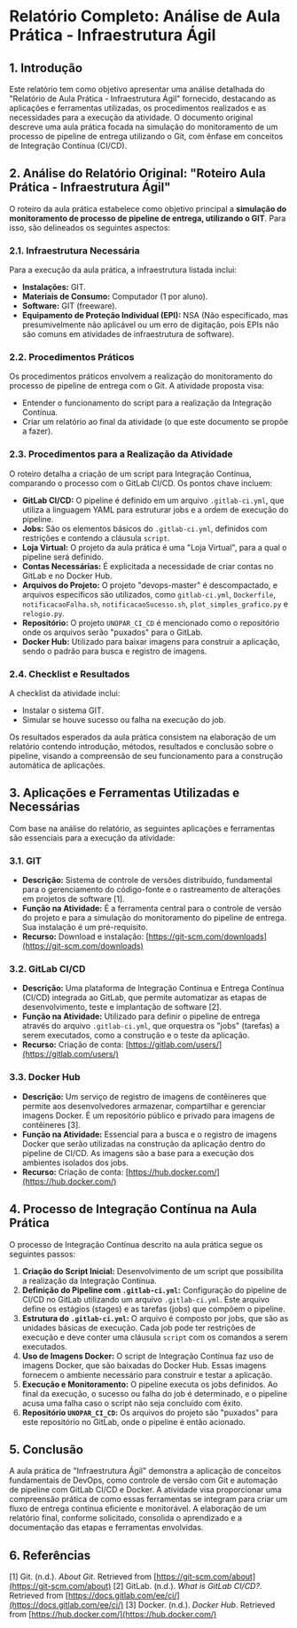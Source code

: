 # Relatório Completo: Análise de Aula Prática - Infraestrutura Ágil

## 1. Introdução

Este relatório tem como objetivo apresentar uma análise detalhada do "Relatório de Aula Prática - Infraestrutura Ágil" fornecido, destacando as aplicações e ferramentas utilizadas, os procedimentos realizados e as necessidades para a execução da atividade. O documento original descreve uma aula prática focada na simulação do monitoramento de um processo de pipeline de entrega utilizando o Git, com ênfase em conceitos de Integração Contínua (CI/CD).

## 2. Análise do Relatório Original: "Roteiro Aula Prática - Infraestrutura Ágil"

O roteiro da aula prática estabelece como objetivo principal a **simulação do monitoramento de processo de pipeline de entrega, utilizando o GIT**. Para isso, são delineados os seguintes aspectos:

### 2.1. Infraestrutura Necessária

Para a execução da aula prática, a infraestrutura listada inclui:

*   **Instalações:** GIT.
*   **Materiais de Consumo:** Computador (1 por aluno).
*   **Software:** GIT (freeware).
*   **Equipamento de Proteção Individual (EPI):** NSA (Não especificado, mas presumivelmente não aplicável ou um erro de digitação, pois EPIs não são comuns em atividades de infraestrutura de software).

### 2.2. Procedimentos Práticos

Os procedimentos práticos envolvem a realização do monitoramento do processo de pipeline de entrega com o Git. A atividade proposta visa:

*   Entender o funcionamento do script para a realização da Integração Contínua.
*   Criar um relatório ao final da atividade (o que este documento se propõe a fazer).

### 2.3. Procedimentos para a Realização da Atividade

O roteiro detalha a criação de um script para Integração Contínua, comparando o processo com o GitLab CI/CD. Os pontos chave incluem:

*   **GitLab CI/CD:** O pipeline é definido em um arquivo `.gitlab-ci.yml`, que utiliza a linguagem YAML para estruturar jobs e a ordem de execução do pipeline.
*   **Jobs:** São os elementos básicos do `.gitlab-ci.yml`, definidos com restrições e contendo a cláusula `script`.
*   **Loja Virtual:** O projeto da aula prática é uma "Loja Virtual", para a qual o pipeline será definido.
*   **Contas Necessárias:** É explicitada a necessidade de criar contas no GitLab e no Docker Hub.
*   **Arquivos do Projeto:** O projeto "devops-master" é descompactado, e arquivos específicos são utilizados, como `gitlab-ci.yml`, `Dockerfile`, `notificacaoFalha.sh`, `notificacaoSucesso.sh`, `plot_simples_grafico.py` e `relogio.py`.
*   **Repositório:** O projeto `UNOPAR_CI_CD` é mencionado como o repositório onde os arquivos serão "puxados" para o GitLab.
*   **Docker Hub:** Utilizado para baixar imagens para construir a aplicação, sendo o padrão para busca e registro de imagens.

### 2.4. Checklist e Resultados

A checklist da atividade inclui:

*   Instalar o sistema GIT.
*   Simular se houve sucesso ou falha na execução do job.

Os resultados esperados da aula prática consistem na elaboração de um relatório contendo introdução, métodos, resultados e conclusão sobre o pipeline, visando a compreensão de seu funcionamento para a construção automática de aplicações.

## 3. Aplicações e Ferramentas Utilizadas e Necessárias

Com base na análise do relatório, as seguintes aplicações e ferramentas são essenciais para a execução da atividade:

### 3.1. GIT

*   **Descrição:** Sistema de controle de versões distribuído, fundamental para o gerenciamento do código-fonte e o rastreamento de alterações em projetos de software [1].
*   **Função na Atividade:** É a ferramenta central para o controle de versão do projeto e para a simulação do monitoramento do pipeline de entrega. Sua instalação é um pré-requisito.
*   **Recurso:** Download e instalação: [https://git-scm.com/downloads](https://git-scm.com/downloads)

### 3.2. GitLab CI/CD

*   **Descrição:** Uma plataforma de Integração Contínua e Entrega Contínua (CI/CD) integrada ao GitLab, que permite automatizar as etapas de desenvolvimento, teste e implantação de software [2].
*   **Função na Atividade:** Utilizado para definir o pipeline de entrega através do arquivo `.gitlab-ci.yml`, que orquestra os "jobs" (tarefas) a serem executados, como a construção e o teste da aplicação.
*   **Recurso:** Criação de conta: [https://gitlab.com/users/](https://gitlab.com/users/)

### 3.3. Docker Hub

*   **Descrição:** Um serviço de registro de imagens de contêineres que permite aos desenvolvedores armazenar, compartilhar e gerenciar imagens Docker. É um repositório público e privado para imagens de contêineres [3].
*   **Função na Atividade:** Essencial para a busca e o registro de imagens Docker que serão utilizadas na construção da aplicação dentro do pipeline de CI/CD. As imagens são a base para a execução dos ambientes isolados dos jobs.
*   **Recurso:** Criação de conta: [https://hub.docker.com/](https://hub.docker.com/)

## 4. Processo de Integração Contínua na Aula Prática

O processo de Integração Contínua descrito na aula prática segue os seguintes passos:

1.  **Criação do Script Inicial:** Desenvolvimento de um script que possibilita a realização da Integração Contínua.
2.  **Definição do Pipeline com `.gitlab-ci.yml`:** Configuração do pipeline de CI/CD no GitLab utilizando um arquivo `.gitlab-ci.yml`. Este arquivo define os estágios (stages) e as tarefas (jobs) que compõem o pipeline.
3.  **Estrutura do `.gitlab-ci.yml`:** O arquivo é composto por jobs, que são as unidades básicas de execução. Cada job pode ter restrições de execução e deve conter uma cláusula `script` com os comandos a serem executados.
4.  **Uso de Imagens Docker:** O script de Integração Contínua faz uso de imagens Docker, que são baixadas do Docker Hub. Essas imagens fornecem o ambiente necessário para construir e testar a aplicação.
5.  **Execução e Monitoramento:** O pipeline executa os jobs definidos. Ao final da execução, o sucesso ou falha do job é determinado, e o pipeline acusa uma falha caso o script não seja concluído com êxito.
6.  **Repositório `UNOPAR_CI_CD`:** Os arquivos do projeto são "puxados" para este repositório no GitLab, onde o pipeline é então acionado.

## 5. Conclusão

A aula prática de "Infraestrutura Ágil" demonstra a aplicação de conceitos fundamentais de DevOps, como controle de versão com Git e automação de pipeline com GitLab CI/CD e Docker. A atividade visa proporcionar uma compreensão prática de como essas ferramentas se integram para criar um fluxo de entrega contínua eficiente e monitorável. A elaboração de um relatório final, conforme solicitado, consolida o aprendizado e a documentação das etapas e ferramentas envolvidas.

## 6. Referências

[1] Git. (n.d.). *About Git*. Retrieved from [https://git-scm.com/about](https://git-scm.com/about)
[2] GitLab. (n.d.). *What is GitLab CI/CD?*. Retrieved from [https://docs.gitlab.com/ee/ci/](https://docs.gitlab.com/ee/ci/)
[3] Docker. (n.d.). *Docker Hub*. Retrieved from [https://hub.docker.com/](https://hub.docker.com/)

